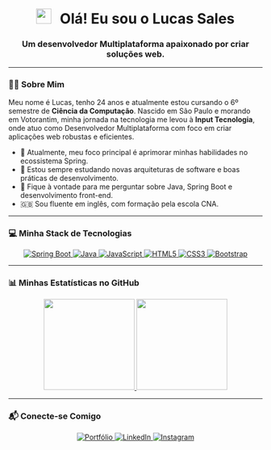 <h1 align="center">
  <img src="https://media.giphy.com/media/hvRJCLFzcasrR4ia7z/giphy.gif" width="30px" style="margin-right: 10px;">
  Olá! Eu sou o Lucas Sales
</h1>
<h3 align="center">Um desenvolvedor Multiplataforma apaixonado por criar soluções web.</h3>

---

### 👨‍💻 Sobre Mim

<p align="left">
  Meu nome é Lucas, tenho 24 anos e atualmente estou cursando o 6º semestre de <strong>Ciência da Computação</strong>. Nascido em São Paulo e morando em Votorantim, minha jornada na tecnologia me levou à <strong>Input Tecnologia</strong>, onde atuo como Desenvolvedor Multiplataforma com foco em criar aplicações web robustas e eficientes.
</p>

- 🔭 Atualmente, meu foco principal é aprimorar minhas habilidades no ecossistema Spring.
- 🌱 Estou sempre estudando novas arquiteturas de software e boas práticas de desenvolvimento.
- 💬 Fique à vontade para me perguntar sobre Java, Spring Boot e desenvolvimento front-end.
- 🇬🇧 Sou fluente em inglês, com formação pela escola CNA.

---

### 💻 Minha Stack de Tecnologias

<p align="center">
  <a href="https://spring.io/projects/spring-boot" target="_blank" rel="noreferrer">
    <img src="https://img.shields.io/badge/Spring_Boot-6DB33F?style=for-the-badge&logo=spring-boot&logoColor=white" alt="Spring Boot"/>
  </a>
  <a href="https://www.java.com" target="_blank" rel="noreferrer">
    <img src="https://img.shields.io/badge/Java-ED8B00?style=for-the-badge&logo=openjdk&logoColor=white" alt="Java"/>
  </a>
  <a href="https://developer.mozilla.org/en-US/docs/Web/JavaScript" target="_blank" rel="noreferrer">
    <img src="https://img.shields.io/badge/JavaScript-F7DF1E?style=for-the-badge&logo=javascript&logoColor=black" alt="JavaScript"/>
  </a>
  <a href="https://www.w3.org/html/" target="_blank" rel="noreferrer"> 
    <img src="https://img.shields.io/badge/HTML5-E34F26?style=for-the-badge&logo=html5&logoColor=white" alt="HTML5"/> 
  </a>
  <a href="https://www.w3schools.com/css/" target="_blank" rel="noreferrer">
    <img src="https://img.shields.io/badge/CSS3-1572B6?style=for-the-badge&logo=css3&logoColor=white" alt="CSS3"/>
  </a>
   <a href="https://getbootstrap.com" target="_blank" rel="noreferrer">
    <img src="https://img.shields.io/badge/Bootstrap-7952B3?style=for-the-badge&logo=bootstrap&logoColor=white" alt="Bootstrap"/>
  </a>
</p>

---

### 📊 Minhas Estatísticas no GitHub

<p align="center">
  <a href="https://github.com/LucasSalees">
    <img height="180em" src="https://github-readme-stats.vercel.app/api?username=SEU-USERNAME-DO-GITHUB&show_icons=true&theme=dracula&include_all_commits=true&count_private=true"/>
    <img height="180em" src="https://github-readme-stats.vercel.app/api/top-langs/?username=SEU-USERNAME-DO-GITHUB&layout=compact&langs_count=7&theme=dracula"/>
  </a>
</p>

---

### 📬 Conecte-se Comigo

<p align="center">
  <a href="https://portifolio-lucas-sales.netlify.app/" target="_blank">
    <img src="https://img.shields.io/badge/Meu_Portfólio-00C7B7?style=for-the-badge&logo=google-chrome&logoColor=white" alt="Portfólio"/>
  </a>
  <a href="https://www.linkedin.com/in/lucas-salees/" target="_blank">
    <img src="https://img.shields.io/badge/LinkedIn-0077B5?style=for-the-badge&logo=linkedin&logoColor=white" alt="LinkedIn"/>
  </a>
  <a href="https://www.instagram.com/sales.lucass/" target="_blank">
    <img src="https://img.shields.io/badge/Instagram-E4405F?style=for-the-badge&logo=instagram&logoColor=white" alt="Instagram"/>
  </a>
</p>
